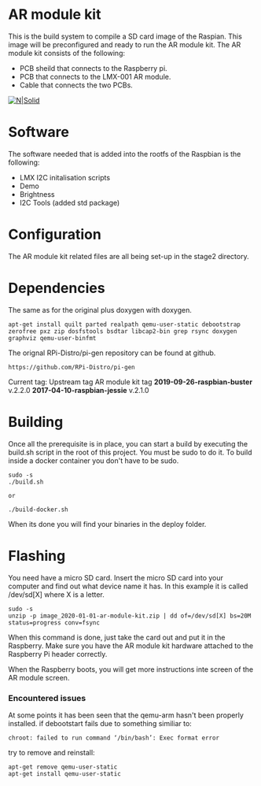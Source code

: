 # AR module kit
This is the build system to compile a SD card image of the Raspian.
This image will be preconfigured and ready to run the AR module kit.
The AR module kit consists of the following:
 - PCB sheild that connects to the Raspberry pi.
 - PCB that connects to the LMX-001 AR module.
 - Cable that connects the two PCBs.

 [![N|Solid](https://www.raspberrypi.org/app/uploads/2012/02/Raspian_SD-150x150.png)](https://www.raspberrypi.org/downloads/raspbian/)

# Software

 The software needed that is added into the rootfs of the Raspbian is the following:
  - LMX I2C initalisation scripts
  - Demo
  - Brightness
  - I2C Tools (added std package)

# Configuration
The AR module kit related files are all being set-up in the stage2 directory.

# Dependencies
The same as for the original plus doxygen with doxygen.
```
apt-get install quilt parted realpath qemu-user-static debootstrap zerofree pxz zip dosfstools bsdtar libcap2-bin grep rsync doxygen graphviz qemu-user-binfmt
```
The orignal RPi-Distro/pi-gen repository can be found at github.
```
https://github.com/RPi-Distro/pi-gen
```
Current tag:
    Upstream tag                        AR module kit tag
    **2019-09-26-raspbian-buster**      v.2.2.0
    **2017-04-10-raspbian-jessie**      v.2.1.0

# Building

Once all the prerequisite is in place, you can start a build by executing the
build.sh script in the root of this project. You must be sudo to do it.
To build inside a docker container you don't have to be sudo.

```
sudo -s
./build.sh

or

./build-docker.sh
```
When its done you will find your binaries in the deploy folder.

# Flashing

You need have a micro SD card. Insert the micro SD card into your computer and find out what
device name it has. In this example it is called /dev/sd[X] where X is a letter.

```
sudo -s
unzip -p image_2020-01-01-ar-module-kit.zip | dd of=/dev/sd[X] bs=20M status=progress conv=fsync
```
When this command is done, just take the card out and put it in the Raspberry.
Make sure you have the AR module kit hardware attached to the Raspberry Pi header correctly.

When the Raspberry boots, you will get more instructions inte screen of the
AR module screen.

### Encountered issues
At some points it has been seen that the qemu-arm hasn't been properly installed.
if debootstart fails due to something similiar to:
```
chroot: failed to run command ‘/bin/bash’: Exec format error
```
try to remove and reinstall:
```
apt-get remove qemu-user-static
apt-get install qemu-user-static
```

